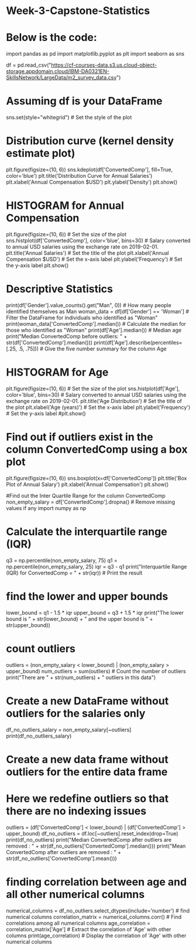 # Week-3-Capstone-Statistics
# Below is the code:
import pandas as pd
import matplotlib.pyplot as plt
import seaborn as sns

df = pd.read_csv("https://cf-courses-data.s3.us.cloud-object-storage.appdomain.cloud/IBM-DA0321EN-SkillsNetwork/LargeData/m2_survey_data.csv")

# Assuming df is your DataFrame
sns.set(style="whitegrid")  # Set the style of the plot

# Distribution curve (kernel density estimate plot)
plt.figure(figsize=(10, 6))
sns.kdeplot(df['ConvertedComp'], fill=True, color='blue')
plt.title('Distribution Curve for Annual Salaries')
plt.xlabel('Annual Compensation $USD')
plt.ylabel('Density')
plt.show()

# HISTOGRAM for Annual Compensation
plt.figure(figsize=(10, 6))  # Set the size of the plot
sns.histplot(df['ConvertedComp'], color='blue', bins=30)  # Salary converted to annual USD salaries using the exchange rate on 2019-02-01.
plt.title('Annual Salaries')  # Set the title of the plot
plt.xlabel('Annual Compensation $USD')  # Set the x-axis label
plt.ylabel('Frequency')  # Set the y-axis label
plt.show()


# Descriptive Statistics
print(df['Gender'].value_counts().get("Man", 0)) # How many people identified themselves as Man
woman_data = df[df['Gender'] == 'Woman'] # Filter the DataFrame for individuals who identified as "Woman"
print(woman_data['ConvertedComp'].median()) # Calculate the median for those who identified as "Woman"
print(df['Age'].median()) # Median age
print("Median ConvertedComp before outliers: " + str(df['ConvertedComp'].median()))
print(df['Age'].describe(percentiles=[.25, .5, .75])) # Give the five number summary for the column Age

# HISTOGRAM for Age
plt.figure(figsize=(10, 6))  # Set the size of the plot
sns.histplot(df['Age'], color='blue', bins=30)  # Salary converted to annual USD salaries using the exchange rate on 2019-02-01.
plt.title('Age Distribution')  # Set the title of the plot
plt.xlabel('Age (years)')  # Set the x-axis label
plt.ylabel('Frequency')  # Set the y-axis label
#plt.show()

# Find out if outliers exist in the column ConvertedComp using a box plot
plt.figure(figsize=(10, 6))
sns.boxplot(x=df['ConvertedComp'])
plt.title('Box Plot of Annual Salary')
plt.xlabel('Annual Compensation')
plt.show()

#Find out the Inter Quartile Range for the column ConvertedComp
non_empty_salary = df['ConvertedComp'].dropna()  # Remove missing values if any
import numpy as np
# Calculate the interquartile range (IQR)
q3 = np.percentile(non_empty_salary, 75)
q1 = np.percentile(non_empty_salary, 25)
iqr = q3 - q1
print("Interquartile Range (IQR) for ConvertedComp = " + str(iqr)) # Print the result

# find the lower and upper bounds
lower_bound = q1 - 1.5 * iqr
upper_bound = q3 + 1.5 * iqr
print("The lower bound is " + str(lower_bound) + " and the upper bound is " + str(upper_bound))

# count outliers
outliers = (non_empty_salary < lower_bound) | (non_empty_salary > upper_bound)
num_outliers = sum(outliers) # Count the number of outliers
print("There are " + str(num_outliers) + " outliers in this data")

# Create a new DataFrame without outliers for the salaries only
df_no_outliers_salary = non_empty_salary[~outliers]
print(df_no_outliers_salary)

# Create a new data frame without outliers for the entire data frame
# Here we redefine outliers so that there are no indexing issues
outliers = (df['ConvertedComp'] < lower_bound) | (df['ConvertedComp'] > upper_bound)
df_no_outliers = df.loc[~outliers].reset_index(drop=True)
print(df_no_outliers)
print("Median ConvertedComp after outliers are removed : " + str(df_no_outliers['ConvertedComp'].median()))
print("Mean ConvertedComp after outliers are removed : " + str(df_no_outliers['ConvertedComp'].mean()))

# finding correlation between age and all other numerical columns
numerical_columns = df_no_outliers.select_dtypes(include='number') # find numerical columns
correlation_matrix = numerical_columns.corr() # Find correlations among all numerical columns
age_correlation = correlation_matrix['Age'] # Extract the correlation of 'Age' with other columns
print(age_correlation) # Display the correlation of 'Age' with other numerical columns

